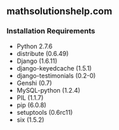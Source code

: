 ## mathsolutionshelp.com

### Installation Requirements

* Python 2.7.6
* distribute (0.6.49)
* Django (1.6.11)
* django-keyedcache (1.5.1)
* django-testimonials (0.2-0)
* Genshi (0.7)
* MySQL-python (1.2.4)
* PIL (1.1.7)
* pip (6.0.8)
* setuptools (0.6rc11)
* six (1.5.2)
